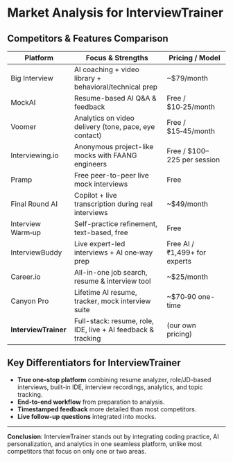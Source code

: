 
# Market Analysis for InterviewTrainer

## Competitors & Features Comparison

| Platform             | Focus & Strengths                                                | Pricing / Model                        |
|----------------------|------------------------------------------------------------------|----------------------------------------|
| Big Interview        | AI coaching + video library + behavioral/technical prep          | ~$79/month                             |
| MockAI               | Resume-based AI Q&A & feedback                                   | Free / $10‑25/month                    |
| Voomer               | Analytics on video delivery (tone, pace, eye contact)            | Free / $15‑45/month                    |
| Interviewing.io      | Anonymous project-like mocks with FAANG engineers                | Free / $100–225 per session            |
| Pramp                | Free peer-to-peer live mock interviews                           | Free                                   |
| Final Round AI       | Copilot + live transcription during real interviews              | ~$49/month                             |
| Interview Warm‑up    | Self-practice refinement, text-based, free                       | Free                                   |
| InterviewBuddy       | Live expert-led interviews + AI one‑way prep                     | Free AI / ₹1,499+ for experts          |
| Career.io            | All-in-one job search, resume & interview tool                   | ~$25/month                             |
| Canyon Pro           | Lifetime AI resume, tracker, mock interview suite                | ~$70‑90 one-time                       |
| **InterviewTrainer** | Full-stack: resume, role, IDE, live + AI feedback & tracking     | (our own pricing)                     |

## Key Differentiators for InterviewTrainer
- **True one-stop platform** combining resume analyzer, role/JD-based interviews, built-in IDE, interview recordings, analytics, and topic tracking.
- **End-to-end workflow** from preparation to analysis.
- **Timestamped feedback** more detailed than most competitors.
- **Live follow-up questions** integrated into mocks.

---
**Conclusion**: InterviewTrainer stands out by integrating coding practice, AI personalization, and analytics in one seamless platform, unlike most competitors that focus on only one or two areas.
